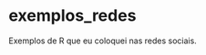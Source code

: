 
# exemplos_redes

<!-- badges: start -->
<!-- badges: end -->

Exemplos de R que eu coloquei nas redes sociais.

